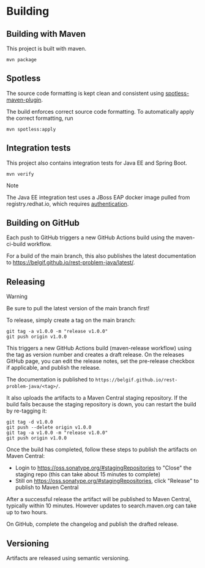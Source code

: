 # Building

## Building with Maven

This project is built with maven.

`mvn package`

## Spotless

The source code formatting is kept clean and consistent using [spotless-maven-plugin](https://github.com/diffplug/spotless/tree/main/plugin-maven).

The build enforces correct source code formatting. To automatically apply the correct formatting, run

`mvn spotless:apply`

## Integration tests

This project also contains integration tests for Java EE and Spring Boot.

`mvn verify`

> [!NOTE]
> The Java EE integration test uses a JBoss EAP docker image pulled from registry.redhat.io, which requires [authentication](https://access.redhat.com/RegistryAuthentication).

## Building on GitHub

Each push to GitHub triggers a new GitHub Actions build using the maven-ci-build workflow.

For a build of the main branch, this also publishes the latest documentation to https://belgif.github.io/rest-problem-java/latest/.

## Releasing

> [!WARNING]
> Be sure to pull the latest version of the main branch first!

To release, simply create a tag on the main branch:

```
git tag -a v1.0.0 -m "release v1.0.0"
git push origin v1.0.0
```

This triggers a new GitHub Actions build (maven-release workflow) using the tag as version number and creates a draft release.
On the releases GitHub page, you can edit the release notes, set the pre-release checkbox if applicable, and publish the release.

The documentation is published to `https://belgif.github.io/rest-problem-java/<tag>/`.

It also uploads the artifacts to a Maven Central staging repository. If the build fails because the staging repository is down, you can restart the build by re-tagging it:

```
git tag -d v1.0.0
git push --delete origin v1.0.0
git tag -a v1.0.0 -m "release v1.0.0" 
git push origin v1.0.0
```

Once the build has completed, follow these steps to publish the artifacts on Maven Central:
* Login to https://oss.sonatype.org/#stagingRepositories to "Close" the staging repo (this can take about 15 minutes to complete)
* Still on https://oss.sonatype.org/#stagingRepositories, click "Release" to publish to Maven Central

After a successful release the artifact will be published to Maven Central, typically within 10 minutes. However updates to search.maven.org can take up to two hours.

On GitHub, complete the changelog and publish the drafted release.

## Versioning

Artifacts are released using semantic versioning.
